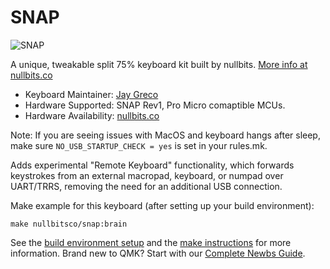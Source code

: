 # SNAP

![SNAP](https://nullbits.co/static/img/snap10.jpg)

A unique, tweakable split 75% keyboard kit built by nullbits. [More info at nullbits.co](https://nullbits.co/nibble/)

* Keyboard Maintainer: [Jay Greco](https://github.com/jaygreco)
* Hardware Supported: SNAP Rev1, Pro Micro comaptible MCUs.
* Hardware Availability: [nullbits.co](https://nullbits.co/)

Note: If you are seeing issues with MacOS and keyboard hangs after sleep, make sure `NO_USB_STARTUP_CHECK = yes` is set in your rules.mk.

Adds experimental "Remote Keyboard" functionality, which forwards keystrokes from an external macropad, keyboard, or numpad over UART/TRRS, removing the need for an additional USB connection. 

Make example for this keyboard (after setting up your build environment):

    make nullbitsco/snap:brain

See the [build environment setup](https://docs.qmk.fm/#/getting_started_build_tools) and the [make instructions](https://docs.qmk.fm/#/getting_started_make_guide) for more information. Brand new to QMK? Start with our [Complete Newbs Guide](https://docs.qmk.fm/#/newbs).
